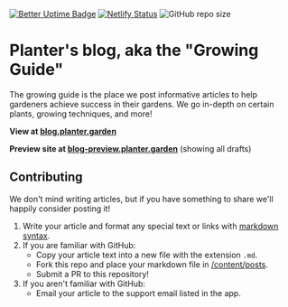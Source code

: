 [![Better Uptime Badge](https://betteruptime.com/status-badges/v1/monitor/k953.svg)](https://betteruptime.com/?utm_source=status_badge)
[![Netlify Status](https://api.netlify.com/api/v1/badges/6d53731b-3f8e-47d4-901c-d9daddb3aace/deploy-status)](https://app.netlify.com/sites/planter/deploys)
![GitHub repo size](https://img.shields.io/github/repo-size/planterapp/planter_blog)

# Planter's blog, aka the "Growing Guide"

The growing guide is the place we post informative articles to help gardeners achieve success in their gardens. We go in-depth on certain plants, growing techniques, and more!

**View at [blog.planter.garden](https://blog.planter.garden)**

**Preview site at [blog-preview.planter.garden](https://blog-preview.planter.garden)** (showing all drafts)

## Contributing

We don't mind writing articles, but if you have something to share we'll happily consider posting it!

1. Write your article and format any special text or links with [markdown syntax](https://www.markdownguide.org/). 
2. If you are familiar with GitHub:
    * Copy your article text into a new file with the extension `.md`.
    * Fork this repo and place your markdown file in [/content/posts](https://github.com/PlanterApp/planter_blog/tree/main/content/posts). 
    * Submit a PR to this repository!
3. If you aren't familiar with GitHub:
    * Email your article to the support email listed in the app.
